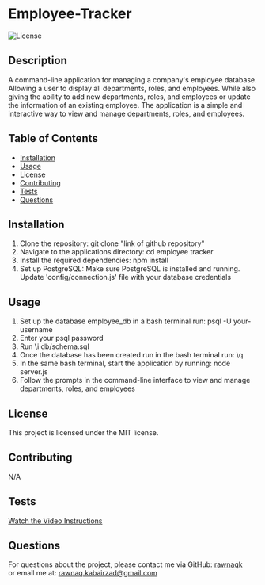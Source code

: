 # Employee-Tracker
  
  ![License](https://img.shields.io/badge/license-MIT-blue.svg)
  
  ## Description
  A command-line application for managing a company's employee database. Allowing a user to display all departments, roles, and employees. While also giving the ability to add new departments, roles, and employees or update the information of an existing employee. The application is a simple and interactive way to view and manage departments, roles, and employees.
  
  ## Table of Contents
  - [Installation](#installation)
  - [Usage](#usage)
  - [License](#license)
  - [Contributing](#contributing)
  - [Tests](#tests)
  - [Questions](#questions)
  
  ## Installation
  1. Clone the repository: git clone "link of github repository"
  2. Navigate to the applications directory: cd employee tracker
  3. Install the required dependencies: npm install
  4. Set up PostgreSQL: Make sure PostgreSQL is installed and running. Update 'config/connection.js' file with your database credentials
  
  ## Usage
  1. Set up the database employee_db in a bash terminal run: psql -U your-username
  2. Enter your psql password
  3. Run \i db/schema.sql
  4. Once the database has been created run in the bash terminal run: \q 
  5. In the same bash terminal, start the application by running: node server.js
  6. Follow the prompts in the command-line interface to view and manage departments, roles, and employees
  
  ## License
  This project is licensed under the MIT license.
  
  ## Contributing
  N/A
  
  ## Tests
  [Watch the Video Instructions](https://drive.google.com/file/d/103VvBo-w18lFAJMO84q6Z7vL3ktUhtwl/view?usp=sharing)
  
  ## Questions
  For questions about the project, please contact me via GitHub: [rawnaqk](https://github.com/rawnaqk)  
  or email me at: rawnaq.kabairzad@gmail.com
